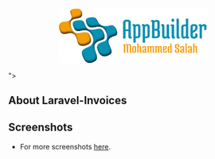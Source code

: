 <p align="center"><img src="logo-repo.png" width="300"></p>"></a></p>

## About Laravel-Invoices

## Screenshots


- For more screenshots [here](screenshots/SCREENSHOTS.md).




